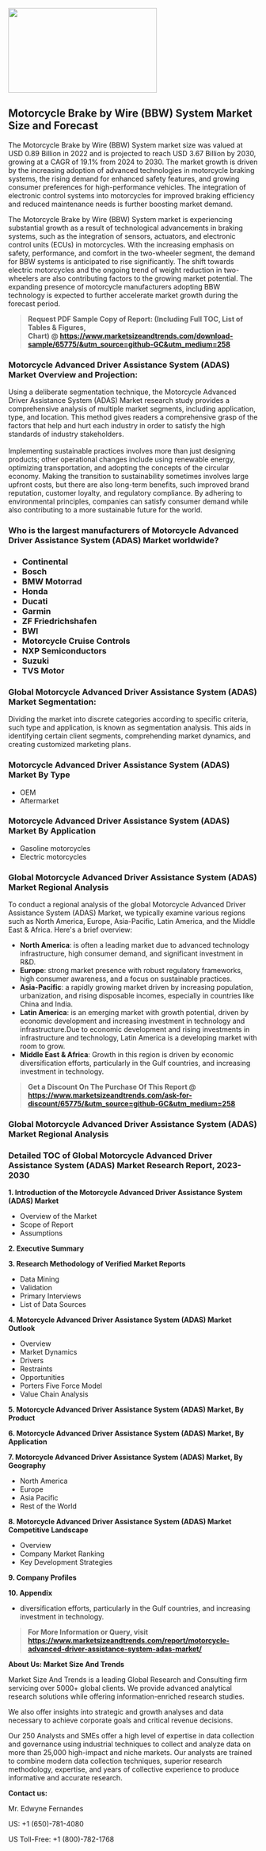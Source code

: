 <p><img class="alignnone size-medium wp-image-20088" src="https://ffe5etoiles.com/wp-content/uploads/2024/12/MST1-300x171.png" alt="" width="300" height="171" /></p><h2>Motorcycle Brake by Wire (BBW) System Market Size and Forecast</h2><p>The Motorcycle Brake by Wire (BBW) System market size was valued at USD 0.89 Billion in 2022 and is projected to reach USD 3.67 Billion by 2030, growing at a CAGR of 19.1% from 2024 to 2030. The market growth is driven by the increasing adoption of advanced technologies in motorcycle braking systems, the rising demand for enhanced safety features, and growing consumer preferences for high-performance vehicles. The integration of electronic control systems into motorcycles for improved braking efficiency and reduced maintenance needs is further boosting market demand.</p><p>The Motorcycle Brake by Wire (BBW) System market is experiencing substantial growth as a result of technological advancements in braking systems, such as the integration of sensors, actuators, and electronic control units (ECUs) in motorcycles. With the increasing emphasis on safety, performance, and comfort in the two-wheeler segment, the demand for BBW systems is anticipated to rise significantly. The shift towards electric motorcycles and the ongoing trend of weight reduction in two-wheelers are also contributing factors to the growing market potential. The expanding presence of motorcycle manufacturers adopting BBW technology is expected to further accelerate market growth during the forecast period.</p></p><blockquote id="" class=""><strong>Request PDF Sample Copy of Report: (Including Full TOC, List of Tables &amp; Figures, Chart)&nbsp;@&nbsp;<strong><a href="https://www.marketsizeandtrends.com/download-sample/65775/&utm_source=github-GC&utm_medium=258" target="_blank">https://www.marketsizeandtrends.com/download-sample/65775/&utm_source=github-GC&utm_medium=258</a></strong></strong></blockquote><h3 id="" class="">Motorcycle Advanced Driver Assistance System (ADAS) Market&nbsp;Overview and Projection:</h3><p id="" class="">Using a deliberate segmentation technique, the Motorcycle Advanced Driver Assistance System (ADAS) Market research study provides a comprehensive analysis of multiple market segments, including application, type, and location. This method gives readers a comprehensive grasp of the factors that help and hurt each industry in order to satisfy the high standards of industry stakeholders. <br /> <br />Implementing sustainable practices involves more than just designing products; other operational changes include using renewable energy, optimizing transportation, and adopting the concepts of the circular economy. Making the transition to sustainability sometimes involves large upfront costs, but there are also long-term benefits, such improved brand reputation, customer loyalty, and regulatory compliance. By adhering to environmental principles, companies can satisfy consumer demand while also contributing to a more sustainable future for the world.</p><h3 id="" class="">Who is the largest manufacturers of&nbsp;Motorcycle Advanced Driver Assistance System (ADAS) Market worldwide?</h3><h3 class=""><p><ul><li>Continental </li><li> Bosch </li><li> BMW Motorrad </li><li> Honda </li><li> Ducati </li><li> Garmin </li><li> ZF Friedrichshafen </li><li> BWI </li><li> Motorcycle Cruise Controls </li><li> NXP Semiconductors </li><li> Suzuki </li><li> TVS Motor</li></ul></p></h3><h3 id="" class="">Global&nbsp;Motorcycle Advanced Driver Assistance System (ADAS) Market Segmentation:</h3><p id="" class="">Dividing the market into discrete categories according to specific criteria, such type and application, is known as segmentation analysis. This aids in identifying certain client segments, comprehending market dynamics, and creating customized marketing plans.</p><h3 id="" class="">Motorcycle Advanced Driver Assistance System (ADAS) Market&nbsp;By Type</h3><p><p><ul><li>OEM </li><li> Aftermarket</p></li></ul></p></p><h3 id="" class="">Motorcycle Advanced Driver Assistance System (ADAS) Market&nbsp;By Application</h3><p class=""><p><ul><li>Gasoline motorcycles </li><li> Electric motorcycles</li></ul></p></p><h3 id="" class="">Global Motorcycle Advanced Driver Assistance System (ADAS) Market Regional Analysis</h3><p id="" class="">To conduct a regional analysis of the global Motorcycle Advanced Driver Assistance System (ADAS) Market, we typically examine various regions such as North America, Europe, Asia-Pacific, Latin America, and the Middle East &amp; Africa. Here's a brief overview:</p><ul><li><strong>North America</strong>: is often a leading market due to advanced technology infrastructure, high consumer demand, and significant investment in R&amp;D.</li><li><strong>Europe</strong>: strong market presence with robust regulatory frameworks, high consumer awareness, and a focus on sustainable practices.</li><li><strong>Asia-Pacific</strong>: a rapidly growing market driven by increasing population, urbanization, and rising disposable incomes, especially in countries like China and India.</li><li><strong>Latin America</strong>: is an emerging market with growth potential, driven by economic development and increasing investment in technology and infrastructure.Due to economic development and rising investments in infrastructure and technology, Latin America is a developing market with room to grow.</li><li><strong>Middle East &amp; Africa</strong>: Growth in this region is driven by economic diversification efforts, particularly in the Gulf countries, and increasing investment in technology.</li></ul><blockquote id="" class=""><strong>Get a Discount On The Purchase Of This Report @ <strong><a href="https://www.marketsizeandtrends.com/ask-for-discount/65775/&utm_source=github-GC&utm_medium=258" target="_blank">https://www.marketsizeandtrends.com/ask-for-discount/65775/&utm_source=github-GC&utm_medium=258</a></strong></strong></blockquote><h3 id="" class="">Global Motorcycle Advanced Driver Assistance System (ADAS) Market Regional Analysis</h3><h3 id="" class="">Detailed TOC of Global Motorcycle Advanced Driver Assistance System (ADAS) Market Research Report, 2023-2030</h3><p id="" class=""><strong>1. Introduction of the Motorcycle Advanced Driver Assistance System (ADAS) Market</strong></p><ul><li>Overview of the Market</li><li>Scope of Report</li><li>Assumptions</li></ul><p id="" class=""><strong>2. Executive Summary</strong></p><p id="" class=""><strong>3. Research Methodology of Verified Market Reports</strong></p><ul><li>Data Mining</li><li>Validation</li><li>Primary Interviews</li><li>List of Data Sources</li></ul><p id="" class=""><strong>4. Motorcycle Advanced Driver Assistance System (ADAS) Market Outlook</strong></p><ul><li>Overview</li><li>Market Dynamics</li><li>Drivers</li><li>Restraints</li><li>Opportunities</li><li>Porters Five Force Model</li><li>Value Chain Analysis</li></ul><p id="" class=""><strong>5. Motorcycle Advanced Driver Assistance System (ADAS) Market, By Product</strong></p><p id="" class=""><strong>6. Motorcycle Advanced Driver Assistance System (ADAS) Market, By Application</strong></p><p id="" class=""><strong>7. Motorcycle Advanced Driver Assistance System (ADAS) Market, By Geography</strong></p><ul><li>North America</li><li>Europe</li><li>Asia Pacific</li><li>Rest of the World</li></ul><p id="" class=""><strong>8. Motorcycle Advanced Driver Assistance System (ADAS) Market Competitive Landscape</strong></p><ul><li>Overview</li><li>Company Market Ranking</li><li>Key Development Strategies</li></ul><p id="" class=""><strong>9. Company Profiles</strong></p><p id="" class=""><strong>10. Appendix</strong></p><ul><li>diversification efforts, particularly in the Gulf countries, and increasing investment in technology.</li></ul><blockquote id="" class=""><strong>For More Information or Query, visit <strong><strong><a href="https://www.marketsizeandtrends.com/report/motorcycle-advanced-driver-assistance-system-adas-market/" target="_blank">https://www.marketsizeandtrends.com/report/motorcycle-advanced-driver-assistance-system-adas-market/</a></strong></strong></strong></blockquote><p id="" class=""><strong>About Us: Market Size And Trends</strong></p><p id="" class="">Market Size And Trends is a leading Global Research and Consulting firm servicing over 5000+ global clients. We provide advanced analytical research solutions while offering information-enriched research studies.</p><p id="" class="">We also offer insights into strategic and growth analyses and data necessary to achieve corporate goals and critical revenue decisions.</p><p id="" class="">Our 250 Analysts and SMEs offer a high level of expertise in data collection and governance using industrial techniques to collect and analyze data on more than 25,000 high-impact and niche markets. Our analysts are trained to combine modern data collection techniques, superior research methodology, expertise, and years of collective experience to produce informative and accurate research.</p><p id="" class=""><strong>Contact us:</strong></p><p id="" class="">Mr. Edwyne Fernandes</p><p id="" class="">US: +1 (650)-781-4080</p><p id="" class="">US Toll-Free: +1 (800)-782-1768</p>
